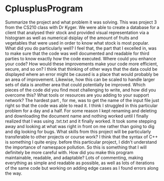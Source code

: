 # CplusplusProgram


Summarize the project and what problem it was solving.
    This was project 3 from the CS210 class with Dr Kyger. We were able to create a database for a client that analysed their stock and provided visual representation via a histogram as well as numerical dsiplay of the amount of fruits and vegetables that were used in order to know what stock is most popular. 
What did you do particularly well?
  I feel that, the part that I excelled in, was to make sure that the code was well documented and readable for third parties to know exactly how the code executed.
Where could you enhance your code? How would these improvements make your code more efficient, secure, and so on?
      I think that thinking of other ways that the data could be displayed where an error might be caused is a place that would probably be an area of improvement. Likewise, how this can be scaled to handle larger sets of data is another area that could potentially be improved. 
Which pieces of the code did you find most challenging to write, and how did you overcome this? What tools or resources are you adding to your support network?
  The hardest part , for me, was to get the name of the input file just right so that the code was able to read it. I think I struggled in this particular problem for a day and a half. For some reason I kept renaming and deleting and downloading the document name and nothing worked until I finally realized that I was using .txt.txt and it finally worked. It took some stepping away and looking at what was right in front on me rather than going to dig and dig looking for bugs. 
What skills from this project will be particularly transferable to other projects or course work?
  I think that the syntax of C++ is something I quite enjoy. before this particular project, I didn't understand the importance of namespace pollution. So this is something that I will definitely be more careful with. 
How did you make this program maintainable, readable, and adaptable?
  Lots of commenting, making everything as simple and readable as possible, as well as lots of iterations of the same code but working on adding edge cases as I found errors along the way. 
